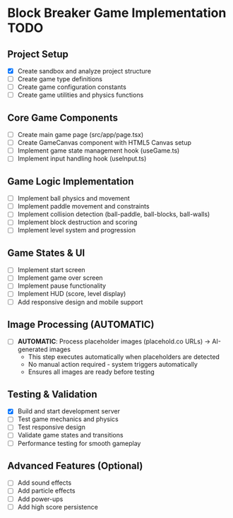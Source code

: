 # Block Breaker Game Implementation TODO

## Project Setup
- [x] Create sandbox and analyze project structure
- [ ] Create game type definitions
- [ ] Create game configuration constants
- [ ] Create game utilities and physics functions

## Core Game Components
- [ ] Create main game page (src/app/page.tsx)
- [ ] Create GameCanvas component with HTML5 Canvas setup
- [ ] Implement game state management hook (useGame.ts)
- [ ] Implement input handling hook (useInput.ts)

## Game Logic Implementation
- [ ] Implement ball physics and movement
- [ ] Implement paddle movement and constraints
- [ ] Implement collision detection (ball-paddle, ball-blocks, ball-walls)
- [ ] Implement block destruction and scoring
- [ ] Implement level system and progression

## Game States & UI
- [ ] Implement start screen
- [ ] Implement game over screen
- [ ] Implement pause functionality
- [ ] Implement HUD (score, level display)
- [ ] Add responsive design and mobile support

## Image Processing (AUTOMATIC)
- [ ] **AUTOMATIC**: Process placeholder images (placehold.co URLs) → AI-generated images
  - This step executes automatically when placeholders are detected
  - No manual action required - system triggers automatically
  - Ensures all images are ready before testing

## Testing & Validation
- [x] Build and start development server
- [ ] Test game mechanics and physics
- [ ] Test responsive design
- [ ] Validate game states and transitions
- [ ] Performance testing for smooth gameplay

## Advanced Features (Optional)
- [ ] Add sound effects
- [ ] Add particle effects
- [ ] Add power-ups
- [ ] Add high score persistence